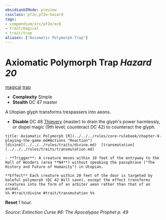 ```yaml
---
obsidianUIMode: preview
cssclass: pf2e,pf2e-hazard
tags:
- compendium/src/pf2e/ec6
- trait/magical
- trait/trap
aliases: ["Axiomatic Polymorph Trap"]
---
```

# Axiomatic Polymorph Trap *Hazard 20*  
[magical](../../../Rules/traits/magical.md)  [trap](../../../Rules/traits/trap.md)  

- **Complexity** Simple
- **Stealth** DC 47 master  

A Utopian glyph transforms trespassers into aeons.

- **Disable** DC 48 [Thievery](../../skills.md#Thievery) (master) to drain the glyph's power harmlessly, or dispel magic (9th level; counteract DC 42) to counteract the glyph.  
     
```ad-embed-ability
title: Axiomatic Polymorph [R](../../../rules/core-rulebook/chapter-9-playing-the-game.md#Actions "Reaction")
[divine](../../../rules/traits/divine.md)  [transmutation](../../../rules/traits/transmutation.md)  

- **Trigger**: A creature moves within 10 feet of the entryway to the Hall of Wonders (area **N4**) without speaking the passphrase ("The History and Future of Humanity") in Utopian.

**Effect** Each creature within 20 feet of the door is targeted by baleful polymorph (DC 42 Will save), except the effect transforms creatures into the form of an arbiter aeon rather than that of an animal.  
%% #trait/divine #trait/transmutation %%
```

**Reset** 1 hour.  

*Source: Extinction Curse #6: The Apocalypse Prophet p. 49*
